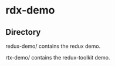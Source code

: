 # rdx-demo

## Directory
redux-demo/ contains the redux demo.

rtx-demo/ contains the redux-toolkit demo.